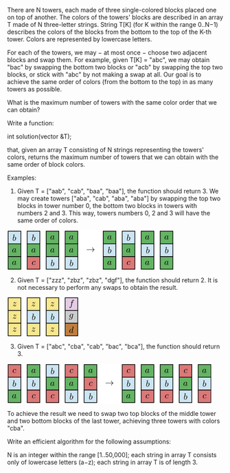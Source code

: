 There are N towers, each made of three single-colored blocks placed one on top of another. The colors of the towers' blocks are described in an array T made of N three-letter strings. String T[K] (for K within the range 0..N−1) describes the colors of the blocks from the bottom to the top of the K-th tower. Colors are represented by lowercase letters.

For each of the towers, we may − at most once − choose two adjacent blocks and swap them. For example, given T[K] = "abc", we may obtain "bac" by swapping the bottom two blocks or "acb" by swapping the top two blocks, or stick with "abc" by not making a swap at all. Our goal is to achieve the same order of colors (from the bottom to the top) in as many towers as possible.

What is the maximum number of towers with the same color order that we can obtain?

Write a function:

int solution(vector<string> &T);

that, given an array T consisting of N strings representing the towers' colors, returns the maximum number of towers that we can obtain with the same order of block colors.

Examples:

1. Given T = ["aab", "cab", "baa", "baa"], the function should return 3. We may create towers ["aba", "cab", "aba", "aba"] by swapping the top two blocks in tower number 0, the bottom two blocks in towers with numbers 2 and 3. This way, towers numbers 0, 2 and 3 will have the same order of colors.

<img src="e1.png" align="center"/>

2. Given T = ["zzz", "zbz", "zbz", "dgf"], the function should return 2. It is not necessary to perform any swaps to obtain the result.


 <img src="e2.png" align="center"/>
  

3. Given T = ["abc", "cba", "cab", "bac", "bca"], the function should return 3.

  <img src="e3.png" align="center"/>
  
  To achieve the result we need to
  swap two top blocks of the middle tower and two bottom blocks of the last tower, achieving
  three towers with colors "cba". 

Write an efficient algorithm for the following assumptions:

N is an integer within the range [1..50,000];
each string in array T consists only of lowercase letters (a−z);
each string in array T is of length 3.
